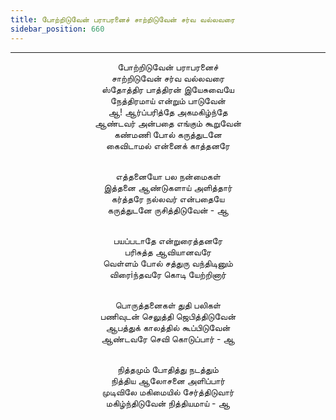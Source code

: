 ```yaml
---
title: போற்றிடுவேன் பராபரனைச் சாற்றிடுவேன் சர்வ வல்லவரை
sidebar_position: 660
---
```


---
<center>
போற்றிடுவேன் பராபரனைச்<br/>
சாற்றிடுவேன் சர்வ வல்லவரை<br/>
ஸ்தோத்திர பாத்திரன் இயேசுவையே<br/>
நேத்திரமாய் என்றும் பாடுவேன்<br/>
ஆ! ஆர்ப்பரித்தே அகமகிழ்ந்தே<br/>
ஆண்டவர் அன்பதை எங்கும் கூறுவேன்<br/>
கண்மணி போல் கருத்துடனே<br/>
கைவிடாமல் என்னைக் காத்தனரே<br/><br/>

எத்தனையோ பல நன்மைகள்<br/>
இத்தனை ஆண்டுகளாய் அளித்தார்<br/>
கர்த்தரே நல்லவர் என்பதையே<br/>
கருத்துடனே ருசித்திடுவேன்    - ஆ<br/><br/>

பயப்படாதே என்றுரைத்தனரே<br/>
பரிசுத்த ஆவியானவரே<br/>
வெள்ளம் போல் சத்துரு வந்திடினும்<br/>
விரைiந்தவரே கொடி யேற்றினார்<br/><br/>

பொருத்தனைகள் துதி பலிகள்<br/>
பணிவுடன் செலுத்தி ஜெபித்திடுவேன்<br/>
ஆபத்துக் காலத்தில் கூப்பிடுவேன்<br/>
ஆண்டவரே செவி கொடுப்பார் - ஆ<br/><br/>

நித்தமும் போதித்து நடத்தும்<br/>
நித்திய ஆலோசனை அளிப்பார்<br/>
முடிவிலே மகிமையில் சேர்த்திடுவார்<br/>
மகிழ்ந்திடுவேன் நித்தியமாய் - ஆ
</center>
